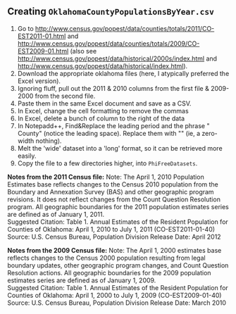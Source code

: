 ## Creating `OklahomaCountyPopulationsByYear.csv`
1. Go to http://www.census.gov/popest/data/counties/totals/2011/CO-EST2011-01.html and http://www.census.gov/popest/data/counties/totals/2009/CO-EST2009-01.html (also see http://www.census.gov/popest/data/historical/2000s/index.html and http://www.census.gov/popest/data/historical/index.html).
2. Download the appropriate oklahoma files (here, I atypically preferred the Excel version).
3. Ignoring fluff, pull out the 2011 & 2010 columns from the first file & 2009-2000 from the second file. 
4. Paste them in the same Excel document and save as a CSV.
5. In Excel, change the cell formatting to remove the commas
6. In Excel, delete a bunch of column to the right of the data
7. In Notepadd++, Find&Replace the leading period and the phrase " County" (notice the leading space).  Replace them with "" (ie, a zero-width nothing).
8. Melt the 'wide' dataset into a 'long' format, so it can be retrieved more easily.
9. Copy the file to a few directories higher, into `PhiFreeDatasets`.

**Notes from the 2011 Census file:**
Note: The April 1, 2010 Population Estimates base reflects changes to the Census 2010 population from the Boundary and Annexation Survey (BAS) and other geographic program revisions.  It does not reflect changes from the Count Question Resolution program.  All geographic boundaries for the 2011 population estimates series are defined as of January 1, 2011.				
Suggested Citation:
Table 1. Annual Estimates of the Resident Population for Counties of Oklahoma: April 1, 2010 to July 1, 2011 (CO-EST2011-01-40)
Source: U.S. Census Bureau, Population Division
Release Date: April 2012				

**Notes from the 2009 Census file:**
Note: The April 1, 2000 estimates base reflects changes to the Census 2000 population resulting from legal boundary updates, other geographic program changes, and Count Question Resolution actions.  All geographic boundaries for the 2009 population estimates series are defined as of January 1, 2009.  
Suggested Citation:
Table 1. Annual Estimates of the Resident Population for Counties of Oklahoma: April 1, 2000 to July 1, 2009 (CO-EST2009-01-40)
Source: U.S. Census Bureau, Population Division
Release Date: March 2010
